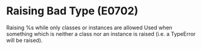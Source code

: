 # Raising Bad Type (E0702)

Raising %s while only classes or instances are allowed Used when
something which is neither a class nor an instance is raised (i.e. a
TypeError will be raised).
